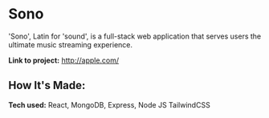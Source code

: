 # Sono
'Sono', Latin for 'sound', is a full-stack web application that serves users the ultimate music streaming experience.

**Link to project:** http://apple.com/

## How It's Made:

**Tech used:** React, MongoDB, Express, Node JS TailwindCSS






